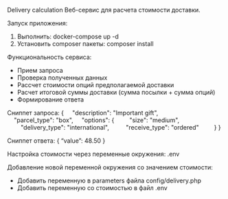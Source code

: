 Delivery calculation
Веб-сервис для расчета стоимости доставки.

Запуск приложения:
1. Выполнить: docker-compose up -d
2. Установить composer пакеты: composer install

Функциональность сервиса:
 - Прием запроса
 - Проверка полученных данных
 - Рассчет стоимости опций предполагаемой доставки
 - Расчет итоговой суммы доставки (сумма посылки + сумма опций)
 - Формирование ответа

Сниппет запроса:
{
    "description": "Important gift",
    "parcel_type": "box",
    "options": {
        "size": "medium",
        "delivery_type": "international", 
        "receive_type": "ordered"
        }
}

Сниппет ответа: 
{ “value”: 48.50 }

Настройка стоимости через переменные окружения: .env


Добавление новой переменной окружения со значением стоимости:

 - Добавить переменную в parameters файла config/delivery.php
 - Добавить переменную со стоимостью в файл .env

